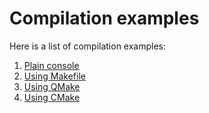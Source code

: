 # Compilation examples

Here is a list of compilation examples:
1. [Plain console](./01-plain-console)
2. [Using Makefile](./02-make)
3. [Using QMake](./03-qmake)
4. [Using CMake](./04-cmake)
